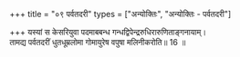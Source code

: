 +++
title = "०९ पर्वतदरी"
types = ["अन्योक्तिः", "अन्योक्तिः - पर्वतदरी"]

+++
यस्यां स केसरियुवा पदमाबबन्ध गन्धद्विपेन्द्ररुधिरारुणिताङ्गनायाम्।  
तामद्य पर्वतदरीं धुतधूम्रलोमा गोमायुरेष वपुषा मलिनीकरोति॥ 16 ॥  